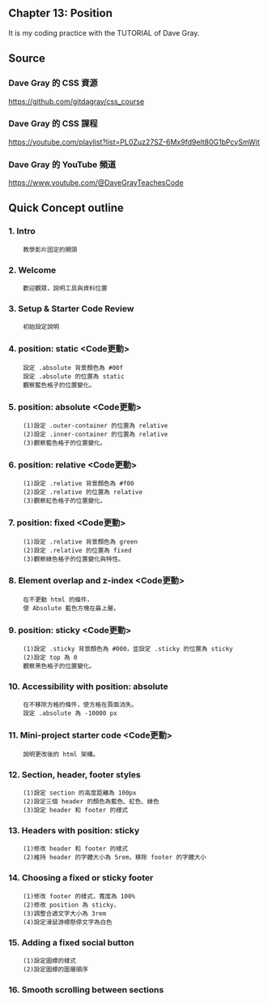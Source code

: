 ## Chapter 13: Position
It is my coding practice with the TUTORIAL of Dave Gray. 

## Source
### Dave Gray 的 CSS 資源
https://github.com/gitdagray/css_course

### Dave Gray 的 CSS 課程
https://youtube.com/playlist?list=PL0Zuz27SZ-6Mx9fd9elt80G1bPcySmWit

### Dave Gray 的 YouTube 頻道
https://www.youtube.com/@DaveGrayTeachesCode

## Quick Concept outline
###  1. Intro
        教學影片固定的開頭

###  2. Welcome
        歡迎觀眾，說明工具與資料位置

###  3. Setup & Starter Code Review
        初始設定說明

###  4. position: static <Code更動>
        設定 .absolute 背景顏色為 #00f
        設定 .absolute 的位置為 static
        觀察藍色格子的位置變化。

###  5. position: absolute <Code更動>
        (1)設定 .outer-container 的位置為 relative
        (2)設定 .inner-container 的位置為 relative
        (3)觀察藍色格子的位置變化。

###  6. position: relative <Code更動>
        (1)設定 .relative 背景顏色為 #f00
        (2)設定 .relative 的位置為 relative
        (3)觀察紅色格子的位置變化。

###  7. position: fixed <Code更動>
        (1)設定 .relative 背景顏色為 green
        (2)設定 .relative 的位置為 fixed
        (3)觀察綠色格子的位置變化與特性。

###  8. Element overlap and z-index <Code更動>
        在不更動 html 的條件，
        使 Absolute 藍色方塊在最上層。

###  9. position: sticky <Code更動>
        (1)設定 .sticky 背景顏色為 #000，並設定 .sticky 的位置為 sticky
        (2)設定 top 為 0
        觀察黑色格子的位置變化。

### 10. Accessibility with position: absolute
        在不移除方格的條件，使方格在頁面消失。
        設定 .absolute 為 -10000 px

### 11. Mini-project starter code <Code更動>
        說明更改後的 html 架構。

### 12. Section, header, footer styles
        (1)設定 section 的高度距離為 100px
        (2)設定三個 header 的顏色為藍色、紅色、綠色
        (3)設定 header 和 footer 的樣式

### 13. Headers with position: sticky
        (1)修改 header 和 footer 的樣式
        (2)維持 header 的字體大小為 5rem，移除 footer 的字體大小

### 14. Choosing a fixed or sticky footer
        (1)修改 footer 的樣式，寬度為 100%
        (2)修改 position 為 sticky，
        (3)調整合適文字大小為 3rem
        (4)設定滑鼠游標懸停文字為白色

### 15. Adding a fixed social button
        (1)設定圖標的樣式
        (2)設定圖標的圖層順序

### 16. Smooth scrolling between sections
